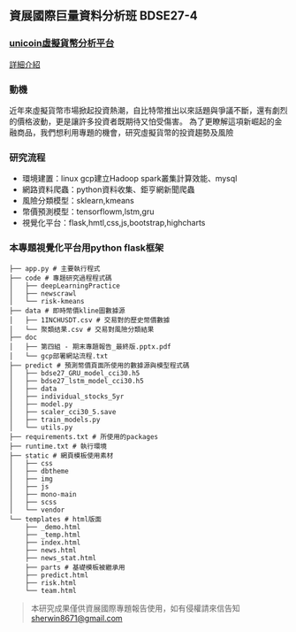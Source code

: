 ## 資展國際巨量資料分析班 BDSE27-4
### [unicoin虛擬貨幣分析平台](https://unicoin.ga)

[詳細介紹](https://github.com/yodumini/bdse27no4/blob/main/doc/%E7%AC%AC%E5%9B%9B%E7%B5%84%20-%20%E6%9C%9F%E6%9C%AB%E5%B0%88%E9%A1%8C%E5%A0%B1%E5%91%8A_%E6%9C%80%E7%B5%82%E7%89%88.pptx.pdf)

### 動機
近年來虛擬貨幣市場掀起投資熱潮，自比特幣推出以來話題與爭議不斷，還有劇烈的價格波動，更是讓許多投資者既期待又怕受傷害。
為了更瞭解這項新崛起的金融商品，我們想利用專題的機會，研究虛擬貨幣的投資趨勢及風險

### 研究流程
- 環境建置：linux gcp建立Hadoop spark叢集計算效能、mysql
- 網路資料爬蟲：python資料收集、鉅亨網新聞爬蟲
- 風險分類模型：sklearn,kmeans
- 幣價預測模型：tensorflowm,lstm,gru
- 視覺化平台：flask,hmtl,css,js,bootstrap,highcharts

### 本專題視覺化平台用python flask框架
```
├── app.py # 主要執行程式
├── code # 專題研究過程程式碼
│   ├── deepLearningPractice
│   ├── newscrawl
│   └── risk-kmeans
├── data # 即時幣價kline圖數據源
│   ├── 1INCHUSDT.csv # 交易對的歷史幣價數據
│   └── 聚類结果.csv # 交易對風險分類結果
├── doc
│   ├── 第四組 - 期末專題報告_最終版.pptx.pdf
│   └── gcp部署網站流程.txt
├── predict # 預測幣價頁面所使用的數據源與模型程式碼
│   ├── bdse27_GRU_model_cci30.h5
│   ├── bdse27_lstm_model_cci30.h5
│   ├── data
│   ├── individual_stocks_5yr
│   ├── model.py
│   ├── scaler_cci30_5.save
│   ├── train_models.py
│   └── utils.py
├── requirements.txt # 所使用的packages
├── runtime.txt # 執行環境
├── static # 網頁模板使用素材
│   ├── css
│   ├── dbtheme
│   ├── img
│   ├── js
│   ├── mono-main
│   ├── scss
│   └── vendor
└── templates # html版面
    ├── _demo.html
    ├── _temp.html
    ├── index.html
    ├── news.html
    ├── news_stat.html
    ├── parts # 基礎模板被繼承用
    ├── predict.html
    ├── risk.html
    └── team.html
```

> 本研究成果僅供資展國際專題報告使用，如有侵權請來信告知
> sherwin8671@gmail.com
